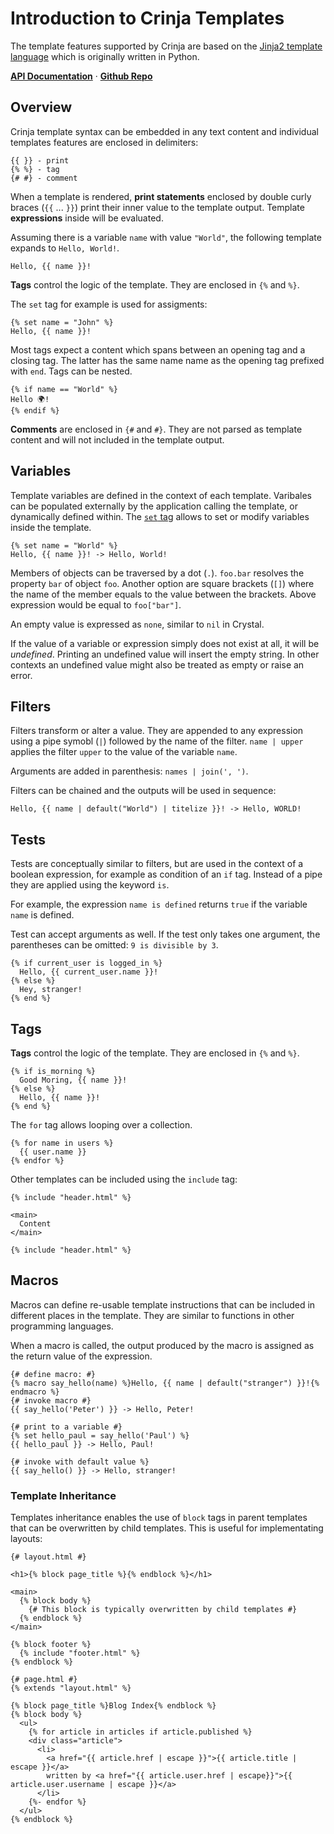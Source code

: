 # Introduction to Crinja Templates

The template features supported by Crinja are based on the [Jinja2 template language](http://jinja.pocoo.org) which is originally written in Python.

**[API Documentation](https://straight-shoota.github.io/crinja/api/latest/)** ·
**[Github Repo](https://github.com/straight-shoota/crinja)**

## Overview

Crinja template syntax can be embedded in any text content and individual templates features are enclosed in delimiters:

```html+jinja
{{ }} - print
{% %} - tag
{# #} - comment
```

When a template is rendered, **print statements** enclosed by double curly braces (`{{` ... `}}`) print their inner value to the template output.
Template **expressions** inside will be evaluated.

Assuming there is a variable `name` with value `"World"`, the following template expands to `Hello, World!`.

```html+jinja
Hello, {{ name }}!
```

**Tags** control the logic of the template. They are enclosed in `{%` and `%}`.

The `set` tag for example is used for assigments:
```html+jinja
{% set name = "John" %}
Hello, {{ name }}!
```

Most tags expect a content which spans between an opening tag and a closing tag. The latter has the same name name as the opening tag prefixed with `end`.
Tags can be nested.

```html+jinja
{% if name == "World" %}
Hello 🌍!
{% endif %}
```

**Comments** are enclosed in `{#` and `#}`. They are not parsed as template content and will not included in the template output.

## Variables

Template variables are defined in the context of each template.
Varibales can be populated externally by the application calling the template, or dynamically defined within.
The [`set` tag](#set-tag) allows to set or modify variables inside the template.

```html+jinja
{% set name = "World" %}
Hello, {{ name }}! -> Hello, World!
```

Members of objects can be traversed by a dot (`.`). `foo.bar` resolves the property `bar` of object `foo`.
Another option are square brackets (`[]`) where the name of the member equals to the value between the brackets. Above expression would be equal to `foo["bar"]`.

An empty value is expressed as `none`, similar to `nil` in Crystal.

If the value of a variable or expression simply does not exist at all, it will be *undefined*. Printing an undefined value will insert the empty string. In other contexts an undefined value might also be treated as empty or raise an error.

## Filters

Filters transform or alter a value. They are appended to any expression using a pipe symobl (`|`) followed by the name of the filter. `name | upper` applies the filter `upper` to the value of the variable `name`.

Arguments are added in parenthesis: `names | join(', ')`.

Filters can be chained and the outputs will be used in sequence:

```html+jinja
Hello, {{ name | default("World") | titelize }}! -> Hello, WORLD!
```

## Tests

Tests are conceptually similar to filters, but are used in the context of a boolean expression, for example as condition of an `if` tag.
Instead of a pipe they are applied using the keyword `is`.

For example, the expression `name is defined` returns `true` if the variable `name` is defined.

Test can accept arguments as well. If the test only takes one argument, the parentheses can be omitted: `9 is divisible by 3`.

```html+jinja
{% if current_user is logged_in %}
  Hello, {{ current_user.name }}!
{% else %}
  Hey, stranger!
{% end %}
```

## Tags

**Tags** control the logic of the template. They are enclosed in `{%` and `%}`.

```html+jinja
{% if is_morning %}
  Good Moring, {{ name }}!
{% else %}
  Hello, {{ name }}!
{% end %}
```

The `for` tag allows looping over a collection.

```html+jinja
{% for name in users %}
  {{ user.name }}
{% endfor %}
```

Other templates can be included using the `include` tag:

```html+jinja
{% include "header.html" %}

<main>
  Content
</main>

{% include "header.html" %}
```

## Macros

Macros can define re-usable template instructions that can be included in different places in the template.
They are similar to functions in other programming languages.

When a macro is called, the output produced by the macro is assigned as the return value of the expression.

```html+jinja
{# define macro: #}
{% macro say_hello(name) %}Hello, {{ name | default("stranger") }}!{% endmacro %}
{# invoke macro #}
{{ say_hello('Peter') }} -> Hello, Peter!

{# print to a variable #}
{% set hello_paul = say_hello('Paul') %}
{{ hello_paul }} -> Hello, Paul!

{# invoke with default value %}
{{ say_hello() }} -> Hello, stranger!
```

### Template Inheritance
Templates inheritance enables the use of `block` tags in parent templates that can be overwritten by child templates. This is useful for implementating layouts:

```html+jinja
{# layout.html #}

<h1>{% block page_title %}{% endblock %}</h1>

<main>
  {% block body %}
    {# This block is typically overwritten by child templates #}
  {% endblock %}
</main>

{% block footer %}
  {% include "footer.html" %}
{% endblock %}
```

```html+jinja
{# page.html #}
{% extends "layout.html" %}

{% block page_title %}Blog Index{% endblock %}
{% block body %}
  <ul>
    {% for article in articles if article.published %}
    <div class="article">
      <li>
        <a href="{{ article.href | escape }}">{{ article.title | escape }}</a>
        written by <a href="{{ article.user.href | escape}}">{{ article.user.username | escape }}</a>
      </li>
    {%- endfor %}
  </ul>
{% endblock %}
```

